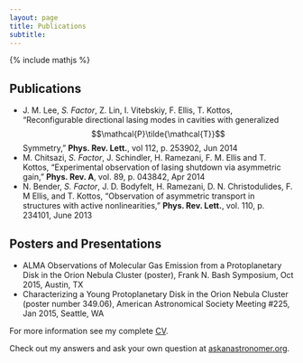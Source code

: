 ```yaml
---
layout: page
title: Publications 
subtitle:
---
```

{% include mathjs %}

## Publications

* J. M. Lee, *S. Factor*, Z. Lin, I. Vitebskiy, F. Ellis, T. Kottos, “Reconfigurable directional lasing modes in cavities with generalized $$\mathcal{P}\tilde{\mathcal{T}}$$ Symmetry,” **Phys. Rev. Lett.**, vol 112, p. 253902, Jun 2014
* M. Chitsazi, *S. Factor*, J. Schindler, H. Ramezani, F. M. Ellis and T. Kottos, “Experimental observation of lasing shutdown via asymmetric gain,” **Phys. Rev. A**, vol. 89, p. 043842, Apr 2014
* N. Bender, *S. Factor*, J. D. Bodyfelt, H. Ramezani, D. N. Christodulides, F. M Ellis, and T. Kottos, “Observation of asymmetric transport in structures with active nonlinearities,” **Phys. Rev. Lett.**, vol. 110, p. 234101, June 2013

## Posters and Presentations

* ALMA Observations of Molecular Gas Emission from a Protoplanetary Disk in the Orion Nebula Cluster (poster), Frank N. Bash Symposium, Oct 2015, Austin, TX
* Characterizing a Young Protoplanetary Disk in the Orion Nebula Cluster (poster number 349.06), American Astronomical Society Meeting #225, Jan 2015, Seattle, WA

For more information see my complete [CV](CV.pdf).

Check out my answers and ask your own question at [askanastronomer.org](http://askanastronomer.org/byauthor/?author=Sam+Factor).
